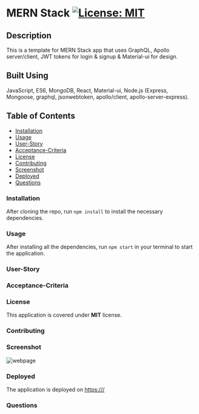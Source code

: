 # MERN Stack  [![License: MIT](https://img.shields.io/badge/License-MIT-yellow.svg)](https://opensource.org/licenses/MIT)
## Description
This is a template for MERN Stack app that uses GraphQL, Apollo server/client, JWT tokens for login & signup & Material-ui for design.

## Built Using
JavaScript, ES6, MongoDB, React, Material-ui, Node.js (Express, Mongoose, graphql, jsonwebtoken, apollo/client, apollo-server-express).

## Table of Contents
* [Installation](#Installation)
* [Usage](#Usage)
* [User-Story](#User-Story)
* [Acceptance-Criteria](#Acceptance-Criteria)
* [License](#License)
* [Contributing](#Contributing)
* [Screenshot](#Screenshot)
* [Deployed](#Deployed)
* [Questions](#Questions)

### Installation
After cloning the repo, run ```npm install``` to install the necessary dependencies.

### Usage
After installing all the dependencies, run ```npm start``` in your terminal to start the application. 

### User-Story


### Acceptance-Criteria
 
### License
This application is covered under **MIT** license.

### Contributing 


### Screenshot
![webpage](./assets/images/screenshot.png)

### Deployed
The application is deployed on  [https:///](https:///)

### Questions

